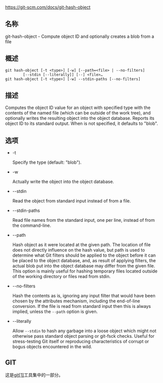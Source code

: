 https://git-scm.com/docs/git-hash-object

## 名称

git-hash-object - Compute object ID and optionally creates a blob from a file

## 概述

```
git hash-object [-t <type>] [-w] [--path=<file> | --no-filters]
		[--stdin [--literally]] [--] <file>…
git hash-object [-t <type>] [-w] --stdin-paths [--no-filters]
```

## 描述

Computes the object ID value for an object with specified type with the contents of the named file (which can be outside of the work tree), and optionally writes the resulting object into the object database. Reports its object ID to its standard output. When <type> is not specified, it defaults to "blob".

## 选项

- -t <type>

  Specify the type (default: "blob").

- -w

  Actually write the object into the object database.

- --stdin

  Read the object from standard input instead of from a file.

- --stdin-paths

  Read file names from the standard input, one per line, instead of from the command-line.

- --path

  Hash object as it were located at the given path. The location of file does not directly influence on the hash value, but path is used to determine what Git filters should be applied to the object before it can be placed to the object database, and, as result of applying filters, the actual blob put into the object database may differ from the given file. This option is mainly useful for hashing temporary files located outside of the working directory or files read from stdin.

- --no-filters

  Hash the contents as is, ignoring any input filter that would have been chosen by the attributes mechanism, including the end-of-line conversion. If the file is read from standard input then this is always implied, unless the `--path` option is given.

- --literally

  Allow `--stdin` to hash any garbage into a loose object which might not otherwise pass standard object parsing or git-fsck checks. Useful for stress-testing Git itself or reproducing characteristics of corrupt or bogus objects encountered in the wild.

## GIT

  这是[git[1]](../../Git)工具集中的一部分。